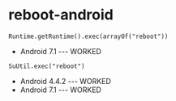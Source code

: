 # reboot-android

```
Runtime.getRuntime().exec(arrayOf("reboot"))
```
* Android 7.1 --- WORKED

```
SuUtil.exec("reboot")
```

* Android 4.4.2 --- WORKED
* Android 7.1 --- WORKED
